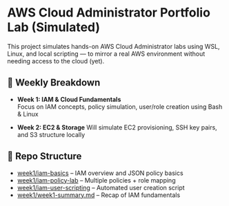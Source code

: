 # AWS Cloud Administrator Portfolio Lab (Simulated)

This project simulates hands-on AWS Cloud Administrator labs using WSL, Linux, and local scripting — to mirror a real AWS environment without needing access to the cloud (yet).

## 📅 Weekly Breakdown

- **Week 1: IAM & Cloud Fundamentals**  
  Focus on IAM concepts, policy simulation, user/role creation using Bash & Linux

- **Week 2: EC2 & Storage**
  Will simulate EC2 provisioning, SSH key pairs, and S3 structure locally

## 📂 Repo Structure

- [week1/iam-basics](week1/iam-basics) – IAM overview and JSON policy basics
- [week1/iam-policy-lab](week1/iam-policy-lab) – Multiple policies + role mapping
- [week1/iam-user-scripting](week1/iam-user-scripting) – Automated user creation script
- [week1/week1-summary.md](week1/week1-summary.md) – Recap of IAM fundamentals

